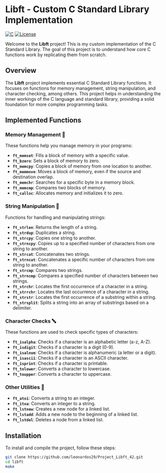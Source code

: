 # Libft - Custom C Standard Library Implementation

[![C](https://img.shields.io/badge/language-C-00B6D1.svg)](https://www.cprogramming.com/)
[![License](https://img.shields.io/badge/license-MIT-green.svg)](https://opensource.org/licenses/MIT)

Welcome to the **Libft** project! This is my custom implementation of the C Standard Library. The goal of this project is to understand how core C functions work by replicating them from scratch.

## Overview

The **Libft** project implements essential C Standard Library functions. It focuses on functions for memory management, string manipulation, and character checking, among others. This project helps in understanding the inner workings of the C language and standard library, providing a solid foundation for more complex programming tasks.

## Implemented Functions

### Memory Management 🧠

These functions help you manage memory in your programs:

- **`ft_memset`**: Fills a block of memory with a specific value.
- **`ft_bzero`**: Sets a block of memory to zero.
- **`ft_memcpy`**: Copies a block of memory from one location to another.
- **`ft_memmove`**: Moves a block of memory, even if the source and destination overlap.
- **`ft_memchr`**: Searches for a specific byte in a memory block.
- **`ft_memcmp`**: Compares two blocks of memory.
- **`ft_calloc`**: Allocates memory and initializes it to zero.

### String Manipulation 📝

Functions for handling and manipulating strings:

- **`ft_strlen`**: Returns the length of a string.
- **`ft_strdup`**: Duplicates a string.
- **`ft_strcpy`**: Copies one string to another.
- **`ft_strncpy`**: Copies up to a specified number of characters from one string to another.
- **`ft_strcat`**: Concatenates two strings.
- **`ft_strncat`**: Concatenates a specific number of characters from one string to another.
- **`ft_strcmp`**: Compares two strings.
- **`ft_strncmp`**: Compares a specified number of characters between two strings.
- **`ft_strchr`**: Locates the first occurrence of a character in a string.
- **`ft_strrchr`**: Locates the last occurrence of a character in a string.
- **`ft_strstr`**: Locates the first occurrence of a substring within a string.
- **`ft_strsplit`**: Splits a string into an array of substrings based on a delimiter.

### Character Checks 🔤

These functions are used to check specific types of characters:

- **`ft_isalpha`**: Checks if a character is an alphabetic letter (a-z, A-Z).
- **`ft_isdigit`**: Checks if a character is a digit (0-9).
- **`ft_isalnum`**: Checks if a character is alphanumeric (a letter or a digit).
- **`ft_isascii`**: Checks if a character is an ASCII character.
- **`ft_isprint`**: Checks if a character is printable.
- **`ft_tolower`**: Converts a character to lowercase.
- **`ft_toupper`**: Converts a character to uppercase.

### Other Utilities 🧰

- **`ft_atoi`**: Converts a string to an integer.
- **`ft_itoa`**: Converts an integer to a string.
- **`ft_lstnew`**: Creates a new node for a linked list.
- **`ft_lstadd`**: Adds a new node to the beginning of a linked list.
- **`ft_lstdel`**: Deletes a node from a linked list.

## Installation

To install and compile the project, follow these steps:

```bash
git clone https://github.com/leonardos29/Project_Libft_42.git
cd libft
make


